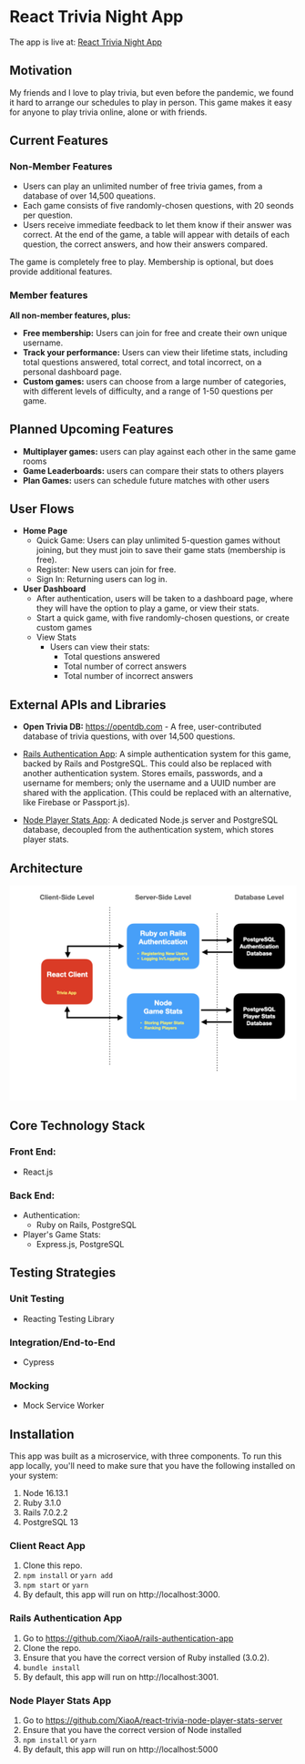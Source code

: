 # React Trivia Night App

The app is live at: [React Trivia Night App](https://aeb-react-trivia-app.netlify.app/ "React Trivia Night App")

## Motivation
My friends and I love to play trivia, but even before the pandemic, we found it hard to arrange our schedules to play in person. This game makes it easy for anyone to play trivia online, alone or with friends.

## Current Features

### Non-Member Features
- Users can play an unlimited number of free trivia games, from a database of over 14,500 queations.
- Each game consists of five randomly-chosen questions, with 20 seonds per question.
- Users receive immediate feedback to let them know if their answer was correct. At the end of the game, a table will appear with details of each question, the correct answers, and how their answers compared.

The game is completely free to play. Membership is optional, but does provide additional features.

### Member features
**All non-member features, plus:**

- **Free membership:** Users can join for free and create their own unique username.
- **Track your performance:** Users can view their lifetime stats, including total questions answered, total correct, and total incorrect, on a personal dashboard page.
- **Custom games:** users can choose from a large number of categories, with different levels of difficulty, and a range of 1-50 questions per game.

## Planned Upcoming Features
- **Multiplayer games:** users can play against each other in the same game rooms
- **Game Leaderboards:** users can compare their stats to others players
- **Plan Games:** users can schedule future matches with other users

## User Flows
- **Home Page**
  - Quick Game: Users can play unlimited 5-question games without joining, but they must join to save their game stats (membership is free).
  - Register: New users can join for free.
  - Sign In: Returning users can log in.
- **User Dashboard**
  -  After authentication, users will be taken to a dashboard page, where they will have the option to play a game, or view their stats. 
    - Start a quick game, with five randomly-chosen questions, or create custom games
    - View Stats
      - Users can view their stats:
        - Total questions answered
        - Total number of correct answers
        - Total number of incorrect answers

## External APIs and Libraries
- **Open Trivia DB:** https://opentdb.com - A free, user-contributed database of trivia questions, with over 14,500 questions.

- [Rails Authentication App](https://github.com/XiaoA/rails-authentication-app): A simple authentication system for this game, backed by Rails and PostgreSQL. This could also be replaced with another authentication system. Stores emails, passwords, and a username for members; only the username and a UUID number are shared with the application. (This could be replaced with an alternative, like Firebase or Passport.js).
- [Node Player Stats App](https://github.com/XiaoA/aeb-trivia-night-node-server): A dedicated Node.js server and PostgreSQL database, decoupled from the authentication system, which stores player stats.

## Architecture
![React Trivia Night App Achitecture](react-trivia-night-app-architecture.png "React Trivia Night App Architecture")
## Core Technology Stack
### **Front End:** 
- React.js

### **Back End:** 
- Authentication:
  - Ruby on Rails, PostgreSQL
- Player's Game Stats:
  - Express.js, PostgreSQL

## Testing Strategies
### Unit Testing
- Reacting Testing Library

### Integration/End-to-End
- Cypress

### Mocking
- Mock Service Worker

## Installation
This app was built as a microservice, with three components. To run this app locally, you'll need to make sure that you have the following installed on your system:

1. Node 16.13.1
2. Ruby 3.1.0
3. Rails 7.0.2.2
4. PostgreSQL 13

### Client React App
1. Clone this repo.
2. `npm install` or `yarn add`
3. `npm start` or `yarn`
4. By default, this app will run on http://localhost:3000.

### Rails Authentication App
1. Go to https://github.com/XiaoA/rails-authentication-app 
2. Clone the repo.
3. Ensure that you have the correct version of Ruby installed (3.0.2).
4. `bundle install`
5. By default, this app will run on http://localhost:3001.

### Node Player Stats App
1. Go to https://github.com/XiaoA/react-trivia-node-player-stats-server
2. Ensure that you have the correct version of Node installed
3. `npm install` or `yarn`
4. By default, this app will run on http://localhost:5000



